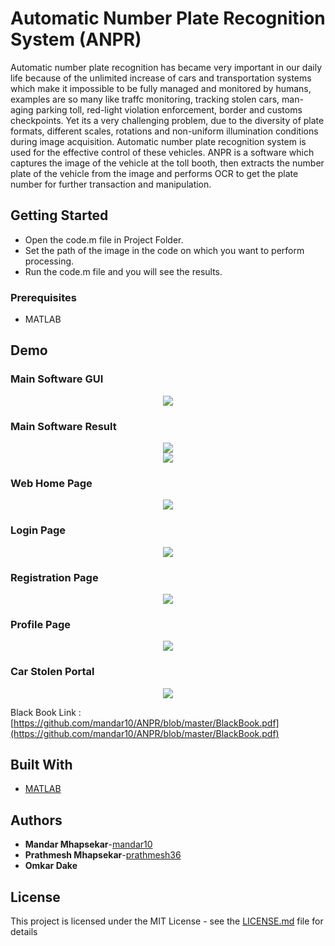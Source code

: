 # Automatic Number Plate Recognition System (ANPR)

Automatic number plate recognition has became very important in our daily life because of the
unlimited increase of cars and transportation systems which make it impossible to be fully managed
and monitored by humans, examples are so many like traffc monitoring, tracking stolen cars, man-
aging parking toll, red-light violation enforcement, border and customs checkpoints. Yet its a very
challenging problem, due to the diversity of plate formats, different scales, rotations and non-uniform
illumination conditions during image acquisition. Automatic number plate recognition system is used
for the effective control of these vehicles.
ANPR is a software which captures the image of the vehicle at the toll booth, then extracts the number plate of the vehicle from the image and performs OCR to get the plate number for further transaction and manipulation. 

## Getting Started

* Open the code.m file in Project Folder.
* Set the path of the image in the code on which you want to perform processing.
* Run the code.m file and you will see the results.

### Prerequisites

* MATLAB

## Demo

### Main Software GUI
<center><img src="SS/1.png"></center>

### Main Software Result
<center><img src="SS/7.png"></center>

<center><img src="SS/8.png"></center>

### Web Home Page
<center><img src="SS/2.png"></center>

### Login Page
<center><img src="SS/3.png"></center>

### Registration Page
<center><img src="SS/4.png"></center>

### Profile Page
<center><img src="SS/5.png"></center>

### Car Stolen Portal
<center><img src="SS/6.png"></center>

Black Book Link : [https://github.com/mandar10/ANPR/blob/master/BlackBook.pdf](https://github.com/mandar10/ANPR/blob/master/BlackBook.pdf)

## Built With

* [MATLAB](https://www.mathworks.com/products/matlab.html)

## Authors

* **Mandar Mhapsekar**-[mandar10](https://github.com/mandar10)
* **Prathmesh Mhapsekar**-[prathmesh36](https://github.com/prathmesh36)
* **Omkar Dake**

## License

This project is licensed under the MIT License - see the [LICENSE.md](LICENSE.md) file for details
